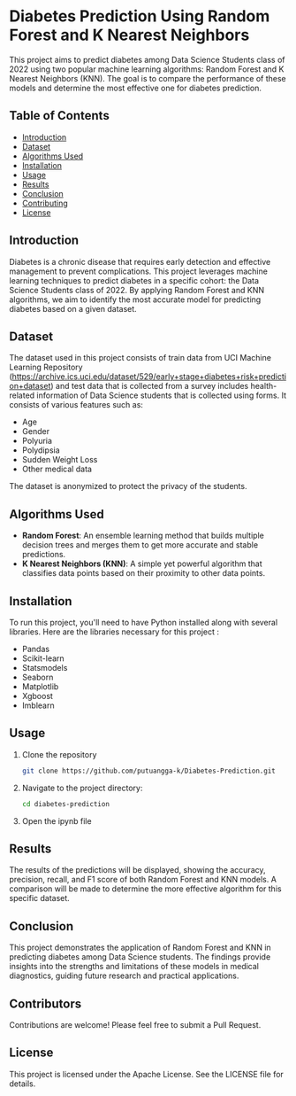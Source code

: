 # Diabetes Prediction Using Random Forest and K Nearest Neighbors

This project aims to predict diabetes among Data Science Students class of 2022 using two popular machine learning algorithms: Random Forest and K Nearest Neighbors (KNN). The goal is to compare the performance of these models and determine the most effective one for diabetes prediction.

## Table of Contents
- [Introduction](#introduction)
- [Dataset](#dataset)
- [Algorithms Used](#algorithms-used)
- [Installation](#installation)
- [Usage](#usage)
- [Results](#results)
- [Conclusion](#conclusion)
- [Contributing](#contributing)
- [License](#license)

## Introduction
Diabetes is a chronic disease that requires early detection and effective management to prevent complications. This project leverages machine learning techniques to predict diabetes in a specific cohort: the Data Science Students class of 2022. By applying Random Forest and KNN algorithms, we aim to identify the most accurate model for predicting diabetes based on a given dataset.

## Dataset
The dataset used in this project consists of train data from UCI Machine Learning Repository (https://archive.ics.uci.edu/dataset/529/early+stage+diabetes+risk+prediction+dataset) and test data that is collected from a survey includes health-related information of Data Science students that is collected using forms. It consists of various features such as:
* Age
* Gender
* Polyuria
* Polydipsia
* Sudden Weight Loss
* Other medical data

The dataset is anonymized to protect the privacy of the students.

## Algorithms Used
* **Random Forest**: An ensemble learning method that builds multiple decision trees and merges them to get more accurate and stable predictions.
* **K Nearest Neighbors (KNN)**: A simple yet powerful algorithm that classifies data points based on their proximity to other data points.

## Installation
To run this project, you'll need to have Python installed along with several libraries. Here are the libraries necessary for this project :
* Pandas
* Scikit-learn
* Statsmodels
* Seaborn
* Matplotlib
* Xgboost
* Imblearn

 ## Usage 
 1. Clone the repository
    ```bash
    git clone https://github.com/putuangga-k/Diabetes-Prediction.git
 2. Navigate to the project directory:
    ```bash
    cd diabetes-prediction
 3. Open the ipynb file

 ## Results
 The results of the predictions will be displayed, showing the accuracy, precision, recall, and F1 score of both Random Forest and KNN models. A comparison will be made to determine the more effective algorithm for this specific dataset.

 ## Conclusion
This project demonstrates the application of Random Forest and KNN in predicting diabetes among Data Science students. The findings provide insights into the strengths and limitations of these models in medical diagnostics, guiding future research and practical applications.

 ## Contributors 
 Contributions are welcome! Please feel free to submit a Pull Request.

 ## License 
 This project is licensed under the Apache License. See the LICENSE file for details.
